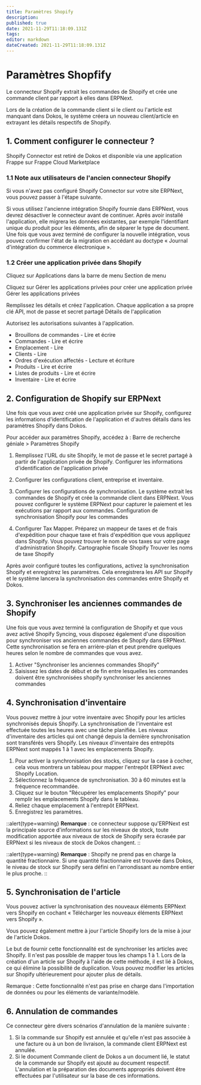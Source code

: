 ```yaml
---
title: Paramètres Shopify
description: 
published: true
date: 2021-11-29T11:18:09.131Z
tags: 
editor: markdown
dateCreated: 2021-11-29T11:18:09.131Z
---
```


# Paramètres Shopfify

Le connecteur Shopify extrait les commandes de Shopify et crée une commande client par rapport à elles dans ERPNext.

Lors de la création de la commande client si le client ou l'article est manquant dans Dokos, le système créera un nouveau client/article en extrayant les détails respectifs de Shopify.

## 1. Comment configurer le connecteur ?

Shopify Connector est retiré de Dokos et disponible via une application Frappe sur Frappe Cloud Marketplace

### 1.1 Note aux utilisateurs de l'ancien connecteur Shopify 

Si vous n'avez pas configuré Shopify Connector sur votre site ERPNext, vous pouvez passer à l'étape suivante.

Si vous utilisez l'ancienne intégration Shopify fournie dans ERPNext, vous devrez désactiver le connecteur avant de continuer. Après avoir installé l'application, elle migrera les données existantes, par exemple l'identifiant unique du produit pour les éléments, afin de séparer le type de document. Une fois que vous avez terminé de configurer la nouvelle intégration, vous pouvez confirmer l'état de la migration en accédant au doctype « Journal d'intégration du commerce électronique ».

### 1.2 Créer une application privée dans Shopify

Cliquez sur Applications dans la barre de menu Section de menu

Cliquez sur Gérer les applications privées pour créer une application privée Gérer les applications privées

Remplissez les détails et créez l'application. Chaque application a sa propre clé API, mot de passe et secret partagé Détails de l'application

Autorisez les autorisations suivantes à l'application.

- Brouillons de commandes - Lire et écrire
- Commandes - Lire et écrire
- Emplacement - Lire
- Clients - Lire
- Ordres d'exécution affectés - Lecture et écriture
- Produits - Lire et écrire
- Listes de produits - Lire et écrire
- Inventaire - Lire et écrire

## 2. Configuration de Shopify sur ERPNext

Une fois que vous avez créé une application privée sur Shopify, configurez les informations d'identification de l'application et d'autres détails dans les paramètres Shopify dans Dokos.

Pour accéder aux paramètres Shopify, accédez à : Barre de recherche géniale > Paramètres Shopify

1. Remplissez l'URL du site Shopify, le mot de passe et le secret partagé à partir de l'application privée de Shopify. Configurer les informations d'identification de l'application privée

2. Configurer les configurations client, entreprise et inventaire.

3. Configurer les configurations de synchronisation. Le système extrait les commandes de Shopify et crée la commande client dans ERPNext. Vous pouvez configurer le système ERPNext pour capturer le paiement et les exécutions par rapport aux commandes. Configuration de synchronisation Shopify pour les commandes

4. Configurer Tax Mapper. Préparez un mappeur de taxes et de frais d'expédition pour chaque taxe et frais d'expédition que vous appliquez dans Shopify. Vous pouvez trouver le nom de vos taxes sur votre page d'administration Shopify. Cartographie fiscale Shopify Trouver les noms de taxe Shopify

Après avoir configuré toutes les configurations, activez la synchronisation Shopify et enregistrez les paramètres. Cela enregistrera les API sur Shopify et le système lancera la synchronisation des commandes entre Shopify et Dokos.

## 3. Synchroniser les anciennes commandes de Shopify

Une fois que vous avez terminé la configuration de Shopify et que vous avez activé Shopify Syncing, vous disposez également d'une disposition pour synchroniser vos anciennes commandes de Shopify dans ERPNext. Cette synchronisation se fera en arrière-plan et peut prendre quelques heures selon le nombre de commandes que vous avez.

1. Activer "Synchroniser les anciennes commandes Shopify"
2. Saisissez les dates de début et de fin entre lesquelles les commandes doivent être synchronisées shopify synchroniser les anciennes commandes

## 4. Synchronisation d'inventaire

Vous pouvez mettre à jour votre inventaire avec Shopify pour les articles synchronisés depuis Shopify. La synchronisation de l'inventaire est effectuée toutes les heures avec une tâche planifiée. Les niveaux d'inventaire des articles qui ont changé depuis la dernière synchronisation sont transférés vers Shopify. Les niveaux d'inventaire des entrepôts ERPNext sont mappés 1 à 1 avec les emplacements Shopify.

1. Pour activer la synchronisation des stocks, cliquez sur la case à cocher, cela vous montrera un tableau pour mapper l'entrepôt ERPNext avec Shopify Location.
2. Sélectionnez la fréquence de synchronisation. 30 à 60 minutes est la fréquence recommandée.
3. Cliquez sur le bouton "Récupérer les emplacements Shopify" pour remplir les emplacements Shopify dans le tableau.
4. Reliez chaque emplacement à l'entrepôt ERPNext.
5. Enregistrez les paramètres.


::alert{type=warning}
**Remarque** : ce connecteur suppose qu'ERPNext est la principale source d'informations sur les niveaux de stock, toute modification apportée aux niveaux de stock de Shopify sera écrasée par ERPNext si les niveaux de stock de Dokos changent.
::

::alert{type=warning}
**Remarque** : Shopify ne prend pas en charge la quantité fractionnaire. Si une quantité fractionnaire est trouvée dans Dokos, le niveau de stock sur Shopify sera défini en l'arrondissant au nombre entier le plus proche.
::


## 5. Synchronisation de l'article 

Vous pouvez activer la synchronisation des nouveaux éléments ERPNext vers Shopify en cochant « Télécharger les nouveaux éléments ERPNext vers Shopify ».

Vous pouvez également mettre à jour l'article Shopify lors de la mise à jour de l'article Dokos.

Le but de fournir cette fonctionnalité est de synchroniser les articles avec Shopify. Il n'est pas possible de mapper tous les champs 1 à 1. Lors de la création d'un article sur Shopify à l'aide de cette méthode, il est lié à Dokos, ce qui élimine la possibilité de duplication. Vous pouvez modifier les articles sur Shopify ultérieurement pour ajouter plus de détails.

Remarque : Cette fonctionnalité n'est pas prise en charge dans l'importation de données ou pour les éléments de variante/modèle.

## 6. Annulation de commandes

Ce connecteur gère divers scénarios d'annulation de la manière suivante :

1. Si la commande sur Shopify est annulée et qu'elle n'est pas associée à une facture ou à un bon de livraison, la commande client ERPNext est annulée.
2. Si le document Commande client de Dokos a un document lié, le statut de la commande sur Shopify est ajouté au document respectif. L'annulation et la préparation des documents appropriés doivent être effectuées par l'utilisateur sur la base de ces informations.
